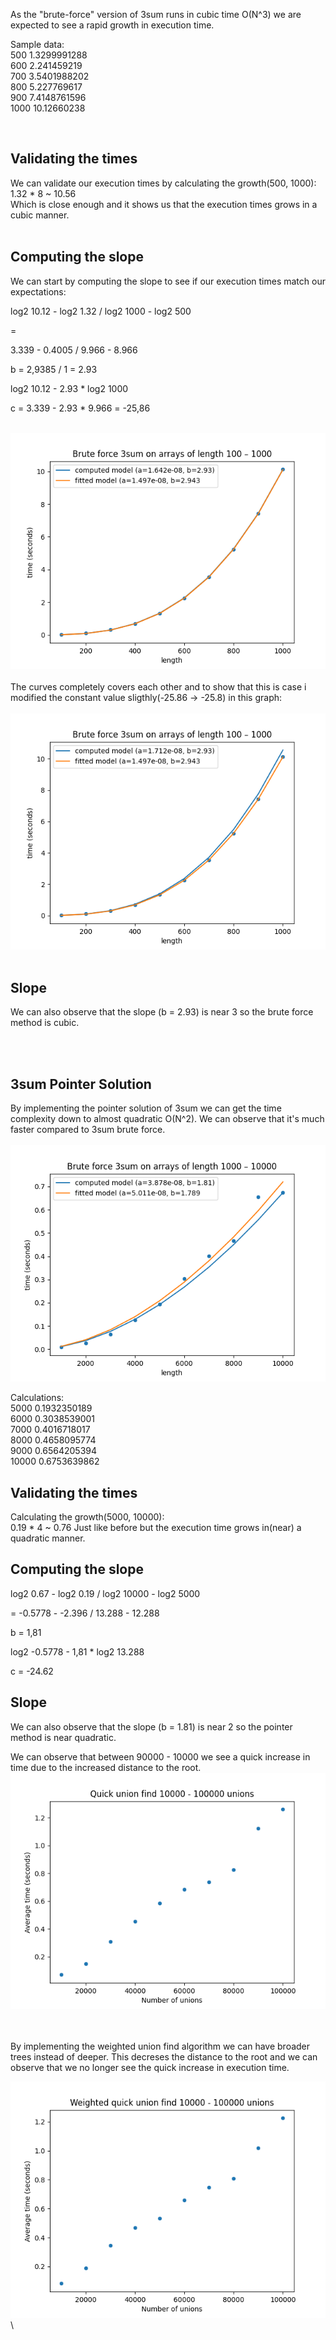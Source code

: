 As the "brute-force" version of 3sum runs in cubic time O(N^3) we are expected to see a rapid growth in execution time.<br />

Sample data:\
500	1.3299991288\
600	2.241459219\
700	3.5401988202\
800	5.227769617\
900	7.4148761596\
1000 10.12660238

<br />

## Validating the times
We can validate our execution times by calculating the growth(500, 1000):\
1.32 * 8 ~ 10.56\
Which is close enough and it shows us that the execution times grows in a cubic manner.
<br /><br />

## Computing the slope
We can start by computing the slope to see if our execution times match our expectations:

log2 10.12 - log2 1.32 / log2 1000 - log2 500

= 

3.339 - 0.4005 / 9.966 - 8.966

b = 2,9385 / 1 = 2.93

log2 10.12 - 2.93 * log2 1000

c = 3.339 - 2.93 * 9.966 = -25,86
<br /><br />

![alt text](python/graphs/computed_3sum_brute-force.png "Title")
<br /><br />
The curves completely covers each other and to show that this is case i modified the constant value sligthly(-25.86 -> -25.8) in this graph:
<br /><br />
![alt text](python/graphs/computed_3sum_brute-force-modified.png "Title")
<br /><br />

## Slope
We can also observe that the slope (b = 2.93) is near 3 so the brute force method is cubic.

<br /><br />
## 3sum Pointer Solution
By implementing the pointer solution of 3sum we can get the time complexity down to almost quadratic 
O(N^2). We can observe that it's much faster compared to 3sum brute force.
<br /><br />
![alt text](python/graphs/3sum_pointer.png "Title")

Calculations:\
5000	0.1932350189\
6000	0.3038539001\
7000	0.4016718017\
8000	0.4658095774\
9000	0.6564205394\
10000	0.6753639862

## Validating the times
Calculating the growth(5000, 10000):\
0.19 * 4 ~ 0.76
Just like before but the execution time grows in(near) a quadratic manner.

## Computing the slope

log2 0.67 - log2 0.19 / log2 10000 - log2 5000

= -0.5778 - -2.396 / 13.288 - 12.288

b = 1,81

log2 -0.5778 - 1,81 * log2 13.288

c = -24.62

## Slope
We can also observe that the slope (b = 1.81) is near 2 so the pointer method is near quadratic.

We can observe that between 90000 - 10000 we see a quick increase in time due to the increased distance to the root.
![alt text](python/graphs/quf.png "Title")

<br /><br />
By implementing the weighted union find algorithm we can have broader trees instead of deeper.
This decreses the distance to the root and we can observe that we no longer see the quick increase in execution time.

![alt text](python/graphs/wquf.png "Title") \







